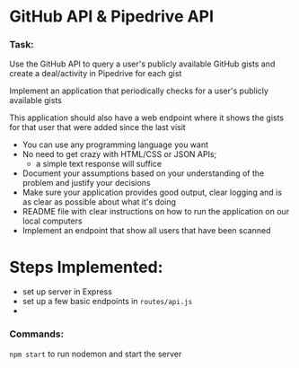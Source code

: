 # GitHub API & Pipedrive API

### Task:

Use the GitHub API to query a user's publicly available GitHub gists and create a deal/activity in Pipedrive for each gist

Implement an application that periodically checks for a user's publicly available gists

This application should also have a web endpoint where it shows the gists for that user that were added since the last visit

* You can use any programming language you want
* No need to get crazy with HTML/CSS or JSON APIs;
  * a simple text response will suffice
* Document your assumptions based on your understanding of the problem and justify your decisions
* Make sure your application provides good output, clear logging and is as clear as possible about what it's doing
* README file with clear instructions on how to run the application on our local computers
* Implement an endpoint that show all users that have been scanned


# Steps Implemented:

- set up server in Express
- set up a few basic endpoints in `routes/api.js`
- 

### Commands:
`npm start` to run nodemon and start the server
